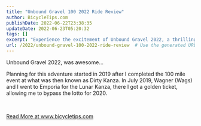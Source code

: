 ```yaml
---
title: "Unbound Gravel 100 2022 Ride Review"
author: BicycleTips.com
publishDate: 2022-06-22T23:38:35
updateDate: 2022-06-23T05:20:32
tags: []
excerpt: "Experience the excitement of Unbound Gravel 2022, a thrilling adventure that started with a golden ticket from Lunar Kanza in 2019. Find out more at www.bicycletips.com."
url: /2022/unbound-gravel-100-2022-ride-review  # Use the generated URL with year
---
```

<p>Unbound Gravel 2022, was awesome&hellip;</p>  <p>Planning for this adventure started in 2019 after I completed the 100 mile event at what was then known as Dirty Kanza. In July 2019, Wagner (Wags) and I went to Emporia for the Lunar Kanza, there I got a golden ticket, allowing me to bypass the lotto for 2020.</p>  <p>&nbsp;</p>  <a href="https://www.bicycletips.com/unbound-gravel-2022-ride-review">Read More at www.bicycletips.com</a>


